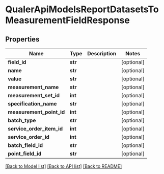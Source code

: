 # QualerApiModelsReportDatasetsToMeasurementFieldResponse

## Properties
Name | Type | Description | Notes
------------ | ------------- | ------------- | -------------
**field_id** | **str** |  | [optional] 
**name** | **str** |  | [optional] 
**value** | **str** |  | [optional] 
**measurement_name** | **str** |  | [optional] 
**measurement_set_id** | **int** |  | [optional] 
**specification_name** | **str** |  | [optional] 
**measurement_point_id** | **int** |  | [optional] 
**batch_type** | **str** |  | [optional] 
**service_order_item_id** | **int** |  | [optional] 
**service_order_id** | **int** |  | [optional] 
**batch_field_id** | **str** |  | [optional] 
**point_field_id** | **str** |  | [optional] 

[[Back to Model list]](../README.md#documentation-for-models) [[Back to API list]](../README.md#documentation-for-api-endpoints) [[Back to README]](../README.md)

